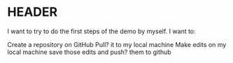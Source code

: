 # HEADER
I want to try to do the first steps of the demo by myself. I want to:

Create a repository on GitHub
Pull? it to my local machine
Make edits on my local machine
save those edits and push? them to github
